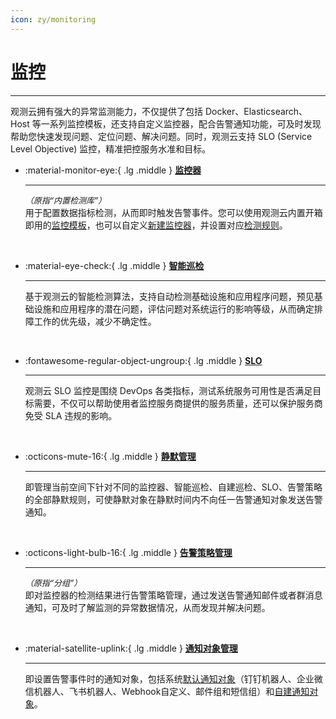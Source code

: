 ```yaml
---
icon: zy/monitoring
---
```

# 监控
---


观测云拥有强大的异常监测能力，不仅提供了包括 Docker、Elasticsearch、Host 等一系列监控模板，还支持自定义监控器，配合告警通知功能，可及时发现帮助您快速发现问题、定位问题、解决问题。同时，观测云支持 SLO (Service Level Objective) 监控，精准把控服务水准和目标。


<div class="grid cards" markdown>

-   :material-monitor-eye:{ .lg .middle } __[监控器](./monitor/index.md)__ 

    ---

    *<font size=2>（原指“内置检测库”）</font>*    
    用于配置数据指标检测，从而即时触发告警事件。您可以使用观测云内置开箱即用的[监控模板](./monitor/template.md)，也可以自定义[新建监控器](./monitor/index.md#rules)，并设置对应[检测规则](./monitor/index.md#detect)。

    <br/>

-   :material-eye-check:{ .lg .middle } __[智能巡检](./bot-obs/index.md)__

    ---

    基于观测云的智能检测算法，支持自动检测基础设施和应用程序问题，预见基础设施和应用程序的潜在问题，评估问题对系统运行的影响等级，从而确定排障工作的优先级，减少不确定性。

    <br/>


-   :fontawesome-regular-object-ungroup:{ .lg .middle } __[SLO](./slo.md)__

    ---

    观测云 SLO 监控是围绕 DevOps 各类指标，测试系统服务可用性是否满足目标需要，不仅可以帮助使用者监控服务商提供的服务质量，还可以保护服务商免受 SLA 违规的影响。

    <br/>

-   :octicons-mute-16:{ .lg .middle } __[静默管理](./silent-management.md)__

    ---

    即管理当前空间下针对不同的监控器、智能巡检、自建巡检、SLO、告警策略的全部静默规则，可使静默对象在静默时间内不向任一告警通知对象发送告警通知。

    <br/>

-   :octicons-light-bulb-16:{ .lg .middle } __[告警策略管理](./alert-setting.md)__

    ---

    *<font size=2>（原指“分组”）</font>*    
    即对监控器的检测结果进行告警策略管理，通过发送告警通知邮件或者群消息通知，可及时了解监测的异常数据情况，从而发现并解决问题。

    <br/>

-   :material-satellite-uplink:{ .lg .middle } __[通知对象管理](./notify-object.md)__

    ---

    即设置告警事件时的通知对象，包括系统[默认通知对象](./notify-object.md#default)（钉钉机器人、企业微信机器人、飞书机器人、Webhook自定义、邮件组和短信组）和[自建通知对象](./notify-object.md#custom)。

    </div>




